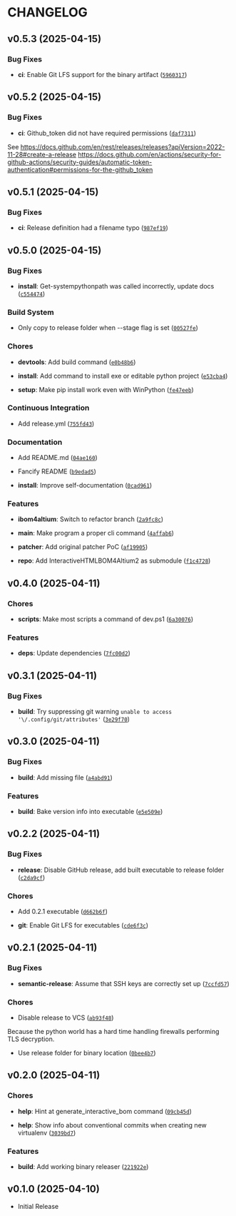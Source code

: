 # CHANGELOG

<!-- version list -->

## v0.5.3 (2025-04-15)

### Bug Fixes

- **ci**: Enable Git LFS support for the binary artifact
  ([`5960317`](https://github.com/StefanRickli/altium-ibom-releaser/commit/59603177bc9f4975cb71c957fbe1925a0622ef52))


## v0.5.2 (2025-04-15)

### Bug Fixes

- **ci**: Github_token did not have required permissions
  ([`daf7311`](https://github.com/StefanRickli/altium-ibom-releaser/commit/daf73110b8b9a26f036d81130915622e0cd136e4))

See https://docs.github.com/en/rest/releases/releases?apiVersion=2022-11-28#create-a-release
  https://docs.github.com/en/actions/security-for-github-actions/security-guides/automatic-token-authentication#permissions-for-the-github_token


## v0.5.1 (2025-04-15)

### Bug Fixes

- **ci**: Release definition had a filename typo
  ([`987ef19`](https://github.com/StefanRickli/altium-ibom-releaser/commit/987ef19f96173b15b1c64a7edfd1bdd613f776ec))


## v0.5.0 (2025-04-15)

### Bug Fixes

- **install**: Get-systempythonpath was called incorrectly, update docs
  ([`c554474`](https://github.com/StefanRickli/altium-ibom-releaser/commit/c5544742aedf6af7b3887ccec08918f91b89c8ae))

### Build System

- Only copy to release folder when --stage flag is set
  ([`00527fe`](https://github.com/StefanRickli/altium-ibom-releaser/commit/00527fe9ff80eb204df8277102fb3006469fd79a))

### Chores

- **devtools**: Add build command
  ([`e0b48b6`](https://github.com/StefanRickli/altium-ibom-releaser/commit/e0b48b6b7523f54449db05c1b86780b103857945))

- **install**: Add command to install exe or editable python project
  ([`e53cba4`](https://github.com/StefanRickli/altium-ibom-releaser/commit/e53cba4a7131825adb4472cca4d1f27c3646076b))

- **setup**: Make pip install work even with WinPython
  ([`fe47eeb`](https://github.com/StefanRickli/altium-ibom-releaser/commit/fe47eeb884f068c4c24462ccd3e3c9d77040d8a0))

### Continuous Integration

- Add release.yml
  ([`755fd43`](https://github.com/StefanRickli/altium-ibom-releaser/commit/755fd4343be67d6356fd583343af220baa20df4e))

### Documentation

- Add README.md
  ([`04ae160`](https://github.com/StefanRickli/altium-ibom-releaser/commit/04ae160cf5267893e35e1a4dc28562da0b0a94af))

- Fancify README
  ([`b9edad5`](https://github.com/StefanRickli/altium-ibom-releaser/commit/b9edad51b535d5d2d06b6f300289da21be8ebf72))

- **install**: Improve self-documentation
  ([`0cad961`](https://github.com/StefanRickli/altium-ibom-releaser/commit/0cad961a6475c573aedc962aa4cae1a0c25762ce))

### Features

- **ibom4altium**: Switch to refactor branch
  ([`2a9fc8c`](https://github.com/StefanRickli/altium-ibom-releaser/commit/2a9fc8cdc3ec2197e1fab84e85f8fb5277b01b59))

- **main**: Make program a proper cli command
  ([`4affab6`](https://github.com/StefanRickli/altium-ibom-releaser/commit/4affab64c1e6d42b25463e420f2345c6eed8b443))

- **patcher**: Add original patcher PoC
  ([`af19905`](https://github.com/StefanRickli/altium-ibom-releaser/commit/af19905a0096463b467ea76b76b88ea37bf366e2))

- **repo**: Add InteractiveHTMLBOM4Altium2 as submodule
  ([`f1c4728`](https://github.com/StefanRickli/altium-ibom-releaser/commit/f1c472857f93cf2bbf36d61540a284e7dec50675))


## v0.4.0 (2025-04-11)

### Chores

- **scripts**: Make most scripts a command of dev.ps1
  ([`6a30076`](https://github.com/StefanRickli/altium-ibom-releaser/commit/6a30076493ae8f8452e9904c5736774bb0affeb8))

### Features

- **deps**: Update dependencies
  ([`7fc00d2`](https://github.com/StefanRickli/altium-ibom-releaser/commit/7fc00d2b8d436324be37c335dcf8cb93c43ed367))


## v0.3.1 (2025-04-11)

### Bug Fixes

- **build**: Try suppressing git warning `unable to access '\/.config/git/attributes'`
  ([`3e29f70`](https://github.com/StefanRickli/altium-ibom-releaser/commit/3e29f70a904131ed8e8ec141283cc9295cf3aa65))


## v0.3.0 (2025-04-11)

### Bug Fixes

- **build**: Add missing file
  ([`a4abd91`](https://github.com/StefanRickli/altium-ibom-releaser/commit/a4abd91d8c8b35e0578126fe8d94214c3c873643))

### Features

- **build**: Bake version info into executable
  ([`e5e509e`](https://github.com/StefanRickli/altium-ibom-releaser/commit/e5e509e14005c44100b2e01ed35c62e10c7fe8a0))


## v0.2.2 (2025-04-11)

### Bug Fixes

- **release**: Disable GitHub release, add built executable to release folder
  ([`c2da9cf`](https://github.com/StefanRickli/altium-ibom-releaser/commit/c2da9cfd2f75862c488412a379485f11cd98807b))

### Chores

- Add 0.2.1 executable
  ([`d662b6f`](https://github.com/StefanRickli/altium-ibom-releaser/commit/d662b6f3a03db1d67b92814da2d4a79fcde1bee0))

- **git**: Enable Git LFS for executables
  ([`cde6f3c`](https://github.com/StefanRickli/altium-ibom-releaser/commit/cde6f3c6f5ca86d438782d0ab0d30230d6911818))


## v0.2.1 (2025-04-11)

### Bug Fixes

- **semantic-release**: Assume that SSH keys are correctly set up
  ([`7ccfd57`](https://github.com/StefanRickli/altium-ibom-releaser/commit/7ccfd57f16d9c74762d474189164f32b48e7cf6a))

### Chores

- Disable release to VCS
  ([`ab93f48`](https://github.com/StefanRickli/altium-ibom-releaser/commit/ab93f48804aa0eb78838022585ad2759bcd6e74f))

Because the python world has a hard time handling firewalls performing TLS decryption.

- Use release folder for binary location
  ([`0bee4b7`](https://github.com/StefanRickli/altium-ibom-releaser/commit/0bee4b7eba689b7da9818b541618bd6581219f7a))


## v0.2.0 (2025-04-11)

### Chores

- **help**: Hint at generate_interactive_bom command
  ([`09cb45d`](https://github.com/StefanRickli/altium-ibom-releaser/commit/09cb45dae668f02f92f8181dea39e7cc1f8ad87c))

- **help**: Show info about conventional commits when creating new virtualenv
  ([`3039bd7`](https://github.com/StefanRickli/altium-ibom-releaser/commit/3039bd701352582079a4f4f6c356e16e140c8921))

### Features

- **build**: Add working binary releaser
  ([`221922e`](https://github.com/StefanRickli/altium-ibom-releaser/commit/221922efe9198da781c5e2f27c1ce85c728791cb))


## v0.1.0 (2025-04-10)

- Initial Release
